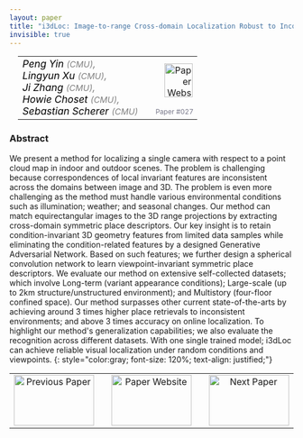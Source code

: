 ```yaml
---
layout: paper
title: "i3dLoc: Image-to-range Cross-domain Localization Robust to Inconsistent Environmental Conditions"
invisible: true
---
```

<table width = "95%" style="padding-left: 15px; margin-left: auto; margin-right: 10px;">
<tr><td style = "vertical-align: top; padding-right: 25px;" rowspan="2">
<span style="color:black; font-size: 110%;"><i>
Peng Yin <span style="color:gray; font-size: 85%">(CMU)</span><span style="color:gray; font-size: 100%">,</span><br>  Lingyun Xu <span style="color:gray; font-size: 85%">(CMU)</span><span style="color:gray; font-size: 100%">,</span><br>  Ji Zhang <span style="color:gray; font-size: 85%">(CMU)</span><span style="color:gray; font-size: 100%">,</span><br>  Howie Choset <span style="color:gray; font-size: 85%">(CMU)</span><span style="color:gray; font-size: 100%">,</span><br>  Sebastian Scherer <span style="color:gray; font-size: 85%">(CMU)</span>
</i></span>
</td>
<td style="text-align: right;"><a href="http://www.roboticsproceedings.org/rss17/p027.pdf"><img src="{{ site.baseurl }}/images/paper_link.png" alt="Paper Website" width = "50"  height = "60"/></a><br>     </td>
</tr>
<tr>
<td style="color:#777789; text-align:right; font-size: 75%; margin-right:10px;">Paper&nbsp;#027</td>
</tr>
</table>


### Abstract
We present a method for localizing a single camera with respect to a point cloud map in indoor and outdoor scenes. The problem is challenging because correspondences of local invariant features are inconsistent across the domains between image and 3D. The problem is even more challenging as the method must handle various environmental conditions such as illumination; weather; and seasonal changes. Our method can match equirectangular images to the 3D range projections by extracting cross-domain symmetric place descriptors. Our key insight is to retain condition-invariant 3D geometry features from limited data samples while eliminating the condition-related features by a designed Generative Adversarial Network. Based on such features; we further design a spherical convolution network to learn viewpoint-invariant symmetric place descriptors. We evaluate our method on extensive self-collected datasets; which involve Long-term (variant appearance conditions); Large-scale (up to 2km structure/unstructured environment); and Multistory (four-floor confined space). Our method surpasses other current state-of-the-arts by achieving around 3 times higher place retrievals to inconsistent environments; and above 3 times accuracy on online localization. To highlight our method's generalization capabilities; we also evaluate the recognition across different datasets. With one single trained model; i3dLoc can achieve reliable visual localization under random conditions and viewpoints.
{: style="color:gray; font-size: 120%; text-align: justified;"}



<table width="100%">
 <tr>
    <td style="width: 30%; text-align: center;"><a href="{{ site.baseurl }}/program/papers/026/">
<img src="{{ site.baseurl }}/images/previous_icon.png"
       alt="Previous Paper" width = "142"  height = "90"/> 
</a> </td>
<td style="text-align: center;"><a href="{{ site.baseurl }}/program/papers">
<img src="{{ site.baseurl }}/images/overview_icon.png"
       alt="Paper Website" width = "142"  height = "90"/> 
</a> </td>
    <td style="width: 30%; text-align: center;"><a href="{{ site.baseurl }}/program/papers/028/">
    <img src="{{ site.baseurl }}/images/next_icon.png"
        alt="Next Paper" width = "142"  height = "90"/>
    </a></td>
</tr>
</table>